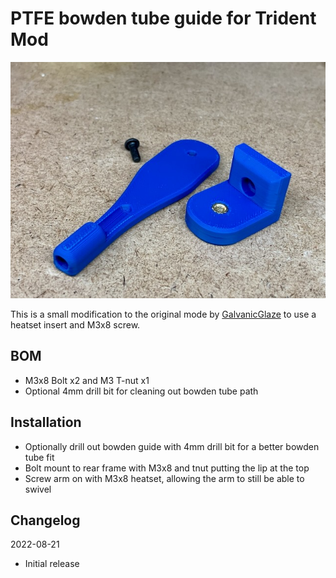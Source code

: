 # PTFE bowden tube guide for Trident Mod

![Image of bowden guide](Images/Trident-Bowden-Guide.jpeg)

This is a small modification to the original mode by [GalvanicGlaze](https://github.com/GalvanicGlaze/Voron_Mods/tree/main/Trident%20Bowden%20tube%20PTFE%20guide) to use a heatset insert and M3x8 screw.

## BOM
- M3x8 Bolt x2 and M3 T-nut x1
- Optional 4mm drill bit for cleaning out bowden tube path

## Installation
- Optionally drill out bowden guide with 4mm drill bit for a better bowden tube fit
- Bolt mount to rear frame with M3x8 and tnut putting the lip at the top
- Screw arm on with M3x8 heatset, allowing the arm to still be able to swivel

## Changelog
2022-08-21
- Initial release
